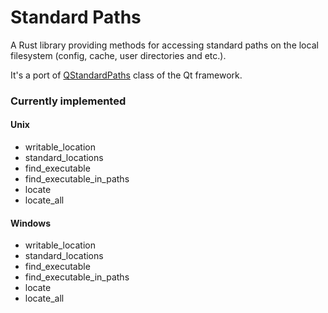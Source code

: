# Standard Paths

A Rust library providing methods for accessing standard paths on the local filesystem (config, cache, user directories and etc.).

It's a port of [QStandardPaths](https://doc.qt.io/qt-5/qstandardpaths.html) class of the Qt framework.

### Currently implemented

#### Unix
- writable_location
- standard_locations
- find_executable
- find_executable_in_paths
- locate
- locate_all

#### Windows
- writable_location
- standard_locations
- find_executable
- find_executable_in_paths
- locate
- locate_all
